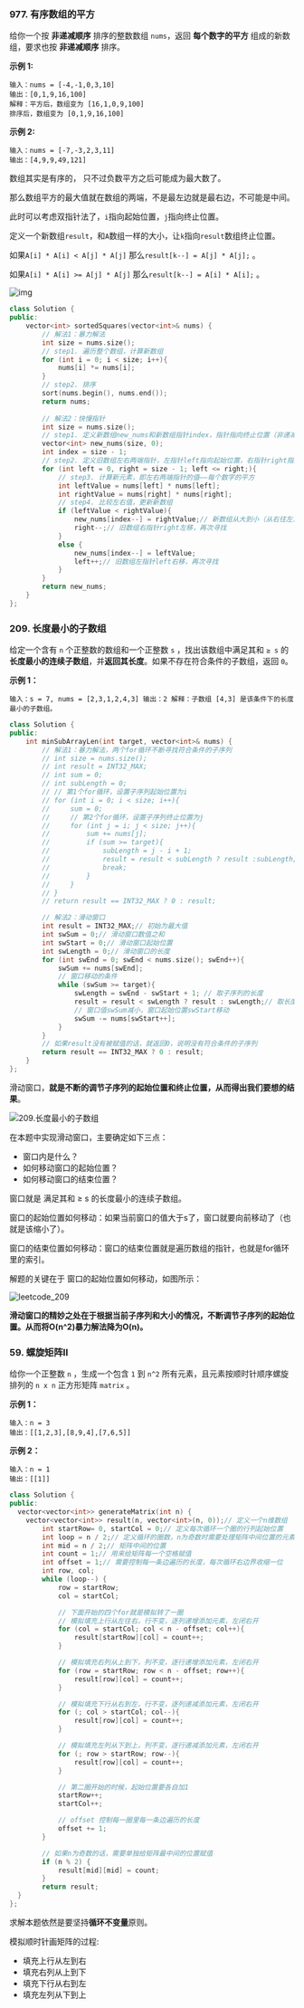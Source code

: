 ### **977. 有序数组的平方** 

给你一个按 **非递减顺序** 排序的整数数组 `nums`，返回 **每个数字的平方** 组成的新数组，要求也按 **非递减顺序** 排序。

**示例 1:**

```
输入：nums = [-4,-1,0,3,10]
输出：[0,1,9,16,100]
解释：平方后，数组变为 [16,1,0,9,100]
排序后，数组变为 [0,1,9,16,100]
```

**示例 2:**

```
输入：nums = [-7,-3,2,3,11]
输出：[4,9,9,49,121]
```

数组其实是有序的， 只不过负数平方之后可能成为最大数了。

那么数组平方的最大值就在数组的两端，不是最左边就是最右边，不可能是中间。

此时可以考虑双指针法了，`i`指向起始位置，`j`指向终止位置。

定义一个新数组`result`，和`A`数组一样的大小，让`k`指向`result`数组终止位置。

如果`A[i] * A[i] < A[j] * A[j]` 那么`result[k--] = A[j] * A[j];` 。

如果`A[i] * A[i] >= A[j] * A[j]` 那么`result[k--] = A[i] * A[i];` 。

![img](https://code-thinking.cdn.bcebos.com/gifs/977.%E6%9C%89%E5%BA%8F%E6%95%B0%E7%BB%84%E7%9A%84%E5%B9%B3%E6%96%B9.gif)

```c++
class Solution {
public:
    vector<int> sortedSquares(vector<int>& nums) {
        // 解法1：暴力解法
        int size = nums.size();
        // step1. 遍历整个数组，计算新数组
        for (int i = 0; i < size; i++){
            nums[i] *= nums[i];
        }
        // step2. 排序
        sort(nums.begin(), nums.end());
        return nums;
        
        // 解法2：快慢指针
        int size = nums.size();
        // step1. 定义新数组new_nums和新数组指针index，指针指向终止位置（非递减顺序排序）
        vector<int> new_nums(size, 0);
        int index = size - 1;
        // step2. 定义旧数组左右两端指针，左指针left指向起始位置，右指针right指向终止位置
        for (int left = 0, right = size - 1; left <= right;){
            // step3. 计算新元素，即左右两端指针的值——每个数字的平方
            int leftValue = nums[left] * nums[left];
            int rightValue = nums[right] * nums[right];
            // step4. 比较左右值，更新新数组
            if (leftValue < rightValue){
                new_nums[index--] = rightValue;// 新数组从大到小（从右往左）加入新元素，每加入一个元素，指针index就要减小
                right--;// 旧数组右指针right左移，再次寻找
            }
            else {
                new_nums[index--] = leftValue;
                left++;// 旧数组左指针left右移，再次寻找
            }
        }
        return new_nums;
    }
};
```

### **209. 长度最小的子数组** 

给定一个含有 `n` 个正整数的数组和一个正整数 `s` ，找出该数组中满足其和 `≥ s` 的**长度最小的连续子数组**，并**返回其长度**。如果不存在符合条件的子数组，返回 `0`。

**示例 1：**

```
输入：s = 7, nums = [2,3,1,2,4,3] 输出：2 解释：子数组 [4,3] 是该条件下的长度最小的子数组。
```

```c++
class Solution {
public:
    int minSubArrayLen(int target, vector<int>& nums) {
       	// 解法1：暴力解法，两个for循环不断寻找符合条件的子序列
        // int size = nums.size();
        // int result = INT32_MAX;
        // int sum = 0;
        // int subLength = 0;
        // // 第1个for循环，设置子序列起始位置为i
        // for (int i = 0; i < size; i++){
        //     sum = 0;
        //     // 第2个for循环，设置子序列终止位置为j
        //     for (int j = i; j < size; j++){
        //         sum += nums[j];
        //         if (sum >= target){
        //             subLength = j - i + 1;
        //             result = result < subLength ? result :subLength;
        //             break;
        //         }
        //     }
        // }
        // return result == INT32_MAX ? 0 : result;

        // 解法2：滑动窗口
        int result = INT32_MAX;// 初始为最大值
        int swSum = 0;// 滑动窗口数值之和
        int swStart = 0;// 滑动窗口起始位置
        int swLength = 0;// 滑动窗口的长度
        for (int swEnd = 0; swEnd < nums.size(); swEnd++){
            swSum += nums[swEnd];
            // 窗口移动的条件
            while (swSum >= target){
                swLength = swEnd - swStart + 1; // 取子序列的长度
                result = result < swLength ? result : swLength;// 取长度最小的连续子数组的长度
                // 窗口值swSum减小，窗口起始位置swStart移动
                swSum -= nums[swStart++];
            }
        }
        // 如果result没有被赋值的话，就返回0，说明没有符合条件的子序列
        return result == INT32_MAX ? 0 : result;
    }
};
```

滑动窗口，**就是不断的调节子序列的起始位置和终止位置，从而得出我们要想的结果**。

![209.长度最小的子数组](https://code-thinking.cdn.bcebos.com/gifs/209.%E9%95%BF%E5%BA%A6%E6%9C%80%E5%B0%8F%E7%9A%84%E5%AD%90%E6%95%B0%E7%BB%84.gif)

在本题中实现滑动窗口，主要确定如下三点：

- 窗口内是什么？
- 如何移动窗口的起始位置？
- 如何移动窗口的结束位置？

窗口就是 满足其和 ≥ s 的长度最小的连续子数组。

窗口的起始位置如何移动：如果当前窗口的值大于s了，窗口就要向前移动了（也就是该缩小了）。

窗口的结束位置如何移动：窗口的结束位置就是遍历数组的指针，也就是for循环里的索引。

解题的关键在于 窗口的起始位置如何移动，如图所示：

![leetcode_209](https://img-blog.csdnimg.cn/20210312160441942.png)

**滑动窗口的精妙之处在于根据当前子序列和大小的情况，不断调节子序列的起始位置。从而将O(n^2)暴力解法降为O(n)。**

### **59. 螺旋矩阵Ⅱ** 

给你一个正整数 `n` ，生成一个包含 `1` 到 `n^2` 所有元素，且元素按顺时针顺序螺旋排列的 `n x n` 正方形矩阵 `matrix` 。

**示例 1：**

```
输入：n = 3
输出：[[1,2,3],[8,9,4],[7,6,5]]
```

**示例 2：**

```
输入：n = 1
输出：[[1]]
```

```c++
class Solution {
public:
  vector<vector<int>> generateMatrix(int n) {
  	vector<vector<int>> result(n, vector<int>(n, 0));// 定义一个n维数组
        int startRow= 0, startCol = 0;// 定义每次循环一个圈的行列起始位置
        int loop = n / 2;// 定义循环的圈数，n为奇数时需要处理矩阵中间位置的元素
        int mid = n / 2;// 矩阵中间的位置
        int count = 1;// 用来给矩阵每一个空格赋值
        int offset = 1;// 需要控制每一条边遍历的长度，每次循环右边界收缩一位
        int row, col;
        while (loop--) {
            row = startRow;
            col = startCol;

            // 下面开始的四个for就是模拟转了一圈
            // 模拟填充上行从左往右，行不变，逐列递增添加元素，左闭右开
            for (col = startCol; col < n - offset; col++){
                result[startRow][col] = count++;
            }

            // 模拟填充右列从上到下，列不变，逐行递增添加元素，左闭右开
            for (row = startRow; row < n - offset; row++){
                result[row][col] = count++;
            }

            // 模拟填充下行从右到左，行不变，逐列递减添加元素，左闭右开
            for (; col > startCol; col--){
                result[row][col] = count++;
            }

            // 模拟填充左列从下到上，列不变，逐行递减添加元素，左闭右开
            for (; row > startRow; row--){
                result[row][col] = count++;
            }

            // 第二圈开始的时候，起始位置要各自加1
            startRow++;
            startCol++;

            // offset 控制每一圈里每一条边遍历的长度
            offset += 1;
        }

        // 如果n为奇数的话，需要单独给矩阵最中间的位置赋值
        if (n % 2) {
            result[mid][mid] = count;
        }
        return result;
  }
};
```

求解本题依然是要坚持**循环不变量**原则。

模拟顺时针画矩阵的过程:

- 填充上行从左到右
- 填充右列从上到下
- 填充下行从右到左
- 填充左列从下到上
